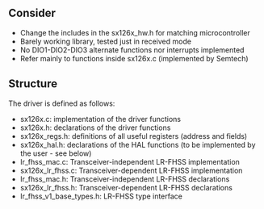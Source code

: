 ## Consider
- Change the includes in the sx126x_hw.h for matching microcontroller
- Barely working library, tested just in received mode
- No DIO1-DIO2-DIO3 alternate functions nor interrupts implemented
- Refer mainly to functions inside sx126x.c (implemented by Semtech)

## Structure

The driver is defined as follows:

- sx126x.c: implementation of the driver functions
- sx126x.h: declarations of the driver functions
- sx126x_regs.h: definitions of all useful registers (address and fields)
- sx126x_hal.h: declarations of the HAL functions (to be implemented by the user - see below)
- lr_fhss_mac.c: Transceiver-independent LR-FHSS implementation
- sx126x_lr_fhss.c: Transceiver-dependent LR-FHSS implementation
- lr_fhss_mac.h: Transceiver-independent LR-FHSS declarations
- sx126x_lr_fhss.h: Transceiver-dependent LR-FHSS declarations
- lr_fhss_v1_base_types.h: LR-FHSS type interface